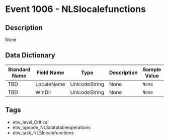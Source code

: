 # Event 1006 - NLSlocalefunctions

## Description
None

## Data Dictionary
|Standard Name|Field Name|Type|Description|Sample Value|
|---|---|---|---|---|
|TBD|LocaleName|UnicodeString|None|`None`|
|TBD|WinDir|UnicodeString|None|`None`|

## Tags
* etw_level_Critical
* etw_opcode_NLSdatatableoperations
* etw_task_NLSlocalefunctions